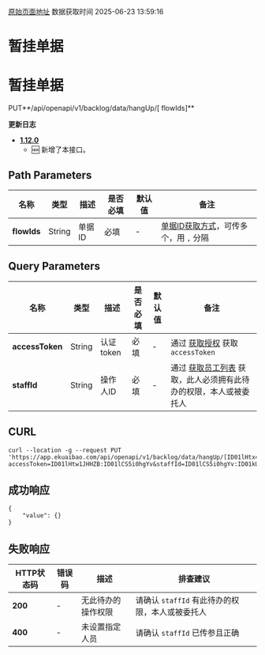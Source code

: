 [原始页面地址](https://docs.ekuaibao.com/docs/open-api/flows/flow-hangUp)
数据获取时间 2025-06-23 13:59:16

# 暂挂单据

# 暂挂单据  
  
PUT**/api/openapi/v1/backlog/data/hangUp/[ flowIds]**

**更新日志**

  * [**1.12.0**](/updateLog/update-log#1120)
    * 🆕 新增了本接口。



## Path Parameters​

名称| 类型| 描述| 是否必填| 默认值| 备注  
---|---|---|---|---|---  
**flowIds**|  String| 单据ID| 必填| -| [单据ID获取方式](/docs/open-api/flows/question-answer#%E9%97%AE%E9%A2%98%E4%B8%80)，可传多个，用 `,` 分隔  
  
## Query Parameters​

名称| 类型| 描述| 是否必填| 默认值| 备注  
---|---|---|---|---|---  
**accessToken**|  String| 认证token| 必填| -| 通过 [获取授权](/docs/open-api/getting-started/auth) 获取 `accessToken`  
**staffId**|  String| 操作人ID| 必填| -| 通过 [获取员工列表](/docs/open-api/corporation/get-all-staffs) 获取，此人必须拥有此待办的权限，本人或被委托人  
  
## CURL​
    
    
    curl --location -g --request PUT 'https://app.ekuaibao.com/api/openapi/v1/backlog/data/hangUp/[ID01lHtx4bPaTJ]?accessToken=ID01lHtw1JHHZB:ID01lCS5i0hgYv&staffId=ID01lCS5i0hgYv:ID01kU1mTv1mnJ'  
    

## 成功响应​
    
    
    {  
        "value": {}  
    }  
    

## 失败响应​

HTTP状态码| 错误码| 描述| 排查建议  
---|---|---|---  
**200**|  -| 无此待办的操作权限| 请确认 `staffId` 有此待办的权限，本人或被委托人  
**400**|  -| 未设置指定人员| 请确认 `staffId` 已传参且正确
